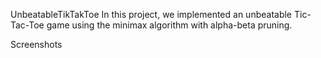 UnbeatableTikTakToe
In this project, we implemented an unbeatable Tic-Tac-Toe game using the minimax algorithm with alpha-beta pruning.

Screenshots
